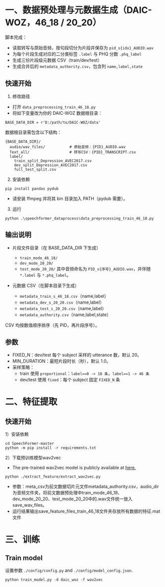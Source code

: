 # 一、数据预处理与元数据生成（DAIC-WOZ，46_18 / 20_20）

脚本完成：
- 读取转写与原始音频，按句段切分为片段并保存为 `pid_s{idx}_AUDIO.wav`
- 为每个片段生成对应的二分类标签 `.label` 与 PHQ 分数 `.phq_label`
- 生成三份片段级元数据 CSV（train/dev/test）
- 生成合并后的 `metadata_authority.csv`，包含列 `name,label,state`

## 快速开始

1) 修改路径
- 打开 `data_preprocessing_train_46_18.py`
- 将如下变量改为你的 DAIC-WOZ 数据根目录：
```
BASE_DATA_DIR = r'D:/path/to/DAIC-WOZ/data'
```
数据根目录需包含以下结构：
```
{BASE_DATA_DIR}/
  audio/wav_files/           # 原始音频：{PID}_AUDIO.wav
  Text_all/                  # 转写CSV：{PID}_TRANSCRIPT.csv
  label/
    train_split_Depression_AVEC2017.csv
    dev_split_Depression_AVEC2017.csv
    full_test_split.csv
```

2) 安装依赖
```
pip install pandas pydub
```
- 请安装 ffmpeg 并将其 bin 目录加入 PATH（pydub 需要）。

3) 运行
```
python .\speechformer_dataprocess\data_preprocessing_train_46_18.py
```

## 输出说明

- 片段文件目录（在 BASE_DATA_DIR 下生成）
  - `train_mode_46_18/`
  - `dev_mode_20_20/`
  - `test_mode_20_20/`
  其中音频命名为 `PID_s{序号}_AUDIO.wav`，并伴随 `*.label` 与 `*.phq_label`。

- 元数据 CSV（在脚本目录下生成）
  - `metadata_train_s_46_18.csv`（name,label）
  - `metadata_dev_s_20_20.csv`（name,label）
  - `metadata_test_s_20_20.csv`（name,label）
  - `metadata_authority.csv`（name,label,state）

CSV 均按数值顺序排序（先 PID，再片段序号）。

## 参数

- FIXED_N：dev/test 每个 subject 采样的 utterance 数，默认 20。
- MIN_DURATION：最短片段时长（秒），默认 1.0。
- 采样策略：
  - train 使用 `proportional`：`label==0 -> 18 条`，`label==1 -> 46 条`
  - dev/test 使用 `fixed`：每个 subject 固定 `FIXED_N` 条


# 二、特征提取

## 快速开始

1）安装依赖
```
cd SpeechFormer-master
python -m pip install -r requirements.txt
```
2）下载预训练模型wav2vec
* The pre-trained wav2vec model is publicly available at [here.](https://github.com/pytorch/fairseq/blob/main/examples/wav2vec)
```
python ./extract_feature/extract_wav2vec.py
```
* 参数：meta_csv为前文数据切片元文件metadata_authority.csv，audio_dir为音频文件夹，将前文数据预处理中train_mode_46_18、dev_mode_20_20、test_mode_20_20中的.wav文件统一放入save_wav_files。
* 运行结果输出save_feature_files_train_46_18文件夹存放所有数据的特征.mat文件

# 三、训练
## Train model
设置参数 `./config/config.py` and `./config/model_config.json`.  
```
python train_model.py -d daic_woz -f wav2vec 
```
